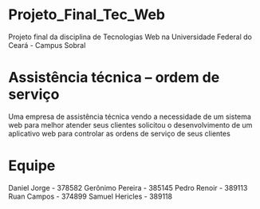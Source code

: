 # Projeto_Final_Tec_Web
Projeto final da disciplina de Tecnologias Web na Universidade Federal do Ceará - Campus Sobral
# Assistência técnica – ordem de serviço
Uma empresa de assistência técnica vendo a necessidade de um sistema web
para melhor atender seus clientes solicitou o desenvolvimento de um aplicativo web para
controlar as ordens de serviço de seus clientes
# Equipe 

Daniel Jorge - 378582
Gerônimo Pereira - 385145
Pedro Renoir - 389113
Ruan Campos - 374899
Samuel Hericles - 389118
